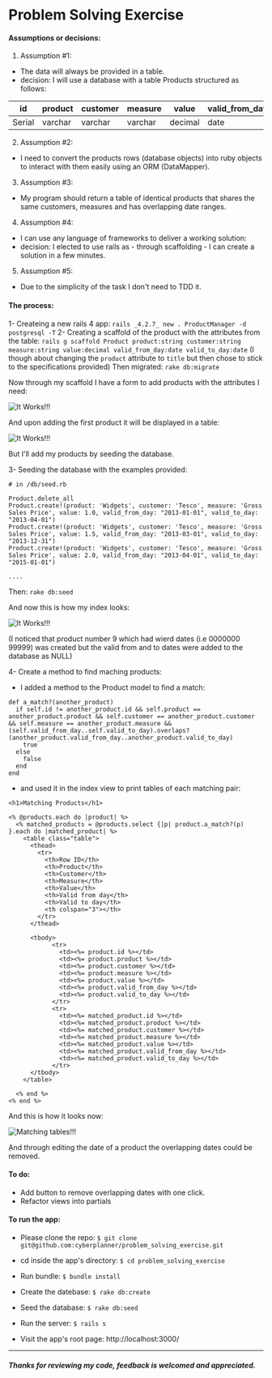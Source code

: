 # Problem Solving Exercise

#### Assumptions or decisions:

1. Assumption #1:
  * The data will always be provided in a table.
  * decision: I will use a database with a table Products structured as follows:

| id    | product   | customer  | measure   | value       | valid_from_day | valid_to_day |
|-------|-----------|-----------|-----------|-------------|----------------|--------------|
|Serial |varchar    |varchar    |varchar    |decimal      |date            |date          |

2. Assumption #2:
  * I need to convert the products rows (database objects) into ruby objects to interact with them easily using an ORM (DataMapper).

3. Assumption #3:
  * My program should return a table of identical products that shares the same customers, measures and has overlapping date ranges.

4. Assumption #4:
  * I can use any language of frameworks to deliver a working solution:
  * decision: I elected to use rails as - through scaffolding - I can create a solution in a few minutes.

5. Assumption #5:
  * Due to the simplicity of the task I don't need to TDD it.

#### The process:

1- Createing a new rails 4 app:
  `rails _4.2.7_ new . ProductManager -d postgresql -T`
2- Creating a scaffold of the product with the attributes from the table:
  `rails g scaffold Product product:string customer:string measure:string value:decimal valid_from_day:date valid_to_day:date`
  (I though about changing the `product` attribute to `title` but then chose to stick to the specifications provided)
  Then migrated: `rake db:migrate`

  Now through my scaffold I have a form to add products with the attributes I need:

  ![It Works!!!](http://i64.tinypic.com/3090ocg.jpg "it Works!!!")

  And upon adding the first product it will be displayed in a table:

  ![It Works!!!](http://i64.tinypic.com/s5ztkh.jpg "it Works!!!")

  But I'll add my products by seeding the database.


3- Seeding the database with the examples provided:

```
# in /db/seed.rb

Product.delete_all
Product.create!(product: 'Widgets', customer: 'Tesco', measure: 'Gross Sales Price', value: 1.0, valid_from_day: "2013-01-01", valid_to_day: "2013-04-01")
Product.create!(product: 'Widgets', customer: 'Tesco', measure: 'Gross Sales Price', value: 1.5, valid_from_day: "2013-03-01", valid_to_day: "2013-12-31")
Product.create!(product: 'Widgets', customer: 'Tesco', measure: 'Gross Sales Price', value: 2.0, valid_from_day: "2013-04-01", valid_to_day: "2015-01-01")

....

```
Then: `rake db:seed`

And now this is how my index looks:

![It Works!!!](http://i65.tinypic.com/2jeo1so.jpg "it Works!!!")

(I noticed that product number 9 which had wierd dates (i.e 0000000 99999) was created but the valid from and to dates were added to the database as NULL)

4- Create a method to find maching products:
  * I added a method to the Product model to find a match:
  ```
  def a_match?(another_product)
    if self.id != another_product.id && self.product == another_product.product && self.customer == another_product.customer && self.measure == another_product.measure && (self.valid_from_day..self.valid_to_day).overlaps?(another_product.valid_from_day..another_product.valid_to_day)
      true
    else
      false
    end
  end
  ```
  * and used it in the index view to print tables of each matching pair:
  ```
  <h1>Matching Products</h1>

  <% @products.each do |product| %>
    <% matched_products = @products.select {|p| product.a_match?(p) }.each do |matched_product| %>
      <table class="table">
        <thead>
          <tr>
            <th>Row ID</th>
            <th>Product</th>
            <th>Customer</th>
            <th>Measure</th>
            <th>Value</th>
            <th>Valid from day</th>
            <th>Valid to day</th>
            <th colspan="3"></th>
          </tr>
        </thead>

        <tbody>
              <tr>
                <td><%= product.id %></td>
                <td><%= product.product %></td>
                <td><%= product.customer %></td>
                <td><%= product.measure %></td>
                <td><%= product.value %></td>
                <td><%= product.valid_from_day %></td>
                <td><%= product.valid_to_day %></td>
              </tr>
              <tr>
                <td><%= matched_product.id %></td>
                <td><%= matched_product.product %></td>
                <td><%= matched_product.customer %></td>
                <td><%= matched_product.measure %></td>
                <td><%= matched_product.value %></td>
                <td><%= matched_product.valid_from_day %></td>
                <td><%= matched_product.valid_to_day %></td>
              </tr>
        </tbody>
      </table>

    <% end %>
  <% end %>
  ```


And this is how it looks now:

![Matching tables!!!](http://i64.tinypic.com/nf2z5t.jpg)


ِAnd through editing the date of a product the overlapping dates could be removed.

#### To do:
* Add button to remove overlapping dates with one click.
* Refactor views into partials

#### To run the app:

* Please clone the repo:
  `$ git clone git@github.com:cyberplanner/problem_solving_exercise.git`
* cd inside the app's directory:
  `$ cd problem_solving_exercise`
* Run bundle:
  `$ bundle install`
* Create the datebase:
  `$ rake db:create`
* Seed the database:
  `$ rake db:seed`
* Run the server:
  `$ rails s`

* Visit the app's root page:
  http://localhost:3000/


-------
##### Thanks for reviewing my code, feedback is welcomed and appreciated.
